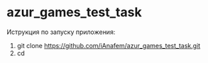 # azur_games_test_task

Иструкция по запуску приложения:

1. git clone https://github.com/iAnafem/azur_games_test_task.git
2. cd 